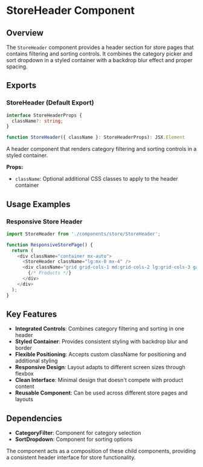 # StoreHeader Component

## Overview

The `StoreHeader` component provides a header section for store pages that contains filtering and sorting controls. It combines the category picker and sort dropdown in a styled container with a backdrop blur effect and proper spacing.

## Exports

### StoreHeader (Default Export)

```typescript
interface StoreHeaderProps {
  className?: string;
}

function StoreHeader({ className }: StoreHeaderProps): JSX.Element
```

A header component that renders category filtering and sorting controls in a styled container.

**Props:**
- `className`: Optional additional CSS classes to apply to the header container

## Usage Examples

### Responsive Store Header

```typescript
import StoreHeader from './components/store/StoreHeader';

function ResponsiveStorePage() {
  return (
    <div className="container mx-auto">
      <StoreHeader className="lg:mx-0 mx-4" />
      <div className="grid grid-cols-1 md:grid-cols-2 lg:grid-cols-3 gap-4">
        {/* Products */}
      </div>
    </div>
  );
}
```

## Key Features

- **Integrated Controls**: Combines category filtering and sorting in one header
- **Styled Container**: Provides consistent styling with backdrop blur and border
- **Flexible Positioning**: Accepts custom className for positioning and additional styling
- **Responsive Design**: Layout adapts to different screen sizes through flexbox
- **Clean Interface**: Minimal design that doesn't compete with product content
- **Reusable Component**: Can be used across different store pages and layouts

## Dependencies

- **CategoryFilter**: Component for category selection
- **SortDropdown**: Component for sorting options

The component acts as a composition of these child components, providing a consistent header interface for store functionality.
